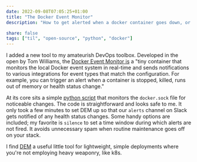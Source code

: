```yaml
---
date: 2022-09-08T07:05:25+01:00
title: "The Docker Event Monitor"
description: "How to get alerted when a docker container goes down, or (many) other things happen to it"

share: false
tags: ["til", "open-source", "python", "docker"]
---
```

I added a new tool to my amateurish DevOps toolbox. Developed in the open by
Tom Williams, the [Docker Event Monitor is][1] a "tiny container that monitors
the local Docker event system in real-time and sends notifications to various
integrations for event types that match the configuration. For example, you can
trigger an alert when a container is stopped, killed, runs out of memory or
health status change." 

At its core sits a simple [python script][2] that monitors the `docker.sock`
file for noticeable changes. The code is straightforward and looks safe to
me. It only took a few minutes to set DEM up so that our `alerts` channel on
Slack gets notified of any health status changes. Some handy options are
included; my favorite is `silence` to set a time window during which alerts are
not fired. It avoids unnecessary spam when routine maintenance goes off on your
stack.

I find [DEM][1] a useful little tool for lightweight, simple deployments where
you're not employing heavy weaponry, like k8s.



 [1]: https://bitbucket.org/quaideman/dem
 [2]: https://bitbucket.org/quaideman/dem/src/master/app/main.py
 [rss]: https://nicolaiarocci.com/index.xml
 [tw]: http://twitter.com/nicolaiarocci
 [nl]: https://buttondown.email/nicolaiarocci
